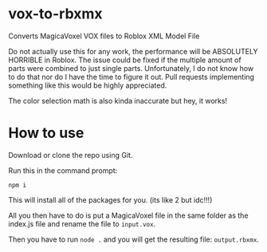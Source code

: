 # vox-to-rbxmx
Converts MagicaVoxel VOX files to Roblox XML Model File

Do not actually use this for any work, the performance will be ABSOLUTELY HORRIBLE in Roblox. 
The issue could be fixed if the multiple amount of parts were combined to just single parts.
Unfortunately, I do not know how to do that nor do I have the time to figure it out. Pull requests implementing something like this would be highly appreciated.

The color selection math is also kinda inaccurate but hey, it works!

# How to use
Download or clone the repo using Git.

Run this in the command prompt:
```
npm i
```
This will install all of the packages for you. (its like 2 but idc!!!)

All you then have to do is put a MagicaVoxel file in the same folder as the index.js file and rename the file to ``input.vox``.

Then you have to run ``node .`` and you will get the resulting file: ``output.rbxmx``.
